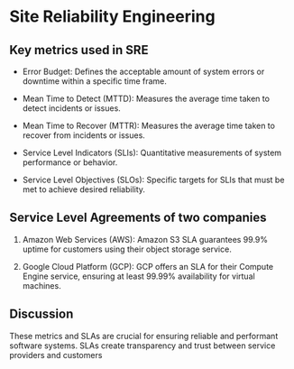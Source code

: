 # Site Reliability Engineering

## Key metrics used in SRE

* Error Budget: Defines the acceptable amount of system errors or downtime within a specific time frame.

* Mean Time to Detect (MTTD): Measures the average time taken to detect incidents or issues.

* Mean Time to Recover (MTTR): Measures the average time taken to recover from incidents or issues.

* Service Level Indicators (SLIs): Quantitative measurements of system performance or behavior.

* Service Level Objectives (SLOs): Specific targets for SLIs that must be met to achieve desired reliability.

## Service Level Agreements of two companies

1. Amazon Web Services (AWS): Amazon S3 SLA guarantees 99.9% uptime for customers using their object storage service. 

2. Google Cloud Platform (GCP): GCP offers an SLA for their Compute Engine service, ensuring at least 99.99% availability for virtual machines.

## Discussion 

These metrics and SLAs are crucial for ensuring reliable and performant software systems. SLAs create transparency and trust between service providers and customers

